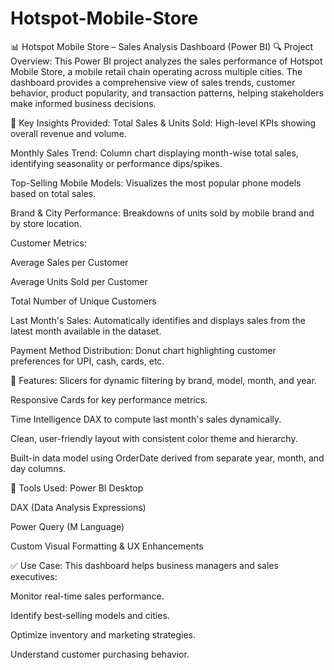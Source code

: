 # Hotspot-Mobile-Store

📊 Hotspot Mobile Store – Sales Analysis Dashboard (Power BI)
🔍 Project Overview:
This Power BI project analyzes the sales performance of Hotspot Mobile Store, a mobile retail chain operating across multiple cities. The dashboard provides a comprehensive view of sales trends, customer behavior, product popularity, and transaction patterns, helping stakeholders make informed business decisions.


📁 Key Insights Provided:
Total Sales & Units Sold: High-level KPIs showing overall revenue and volume.

Monthly Sales Trend: Column chart displaying month-wise total sales, identifying seasonality or performance dips/spikes.

Top-Selling Mobile Models: Visualizes the most popular phone models based on total sales.

Brand & City Performance: Breakdowns of units sold by mobile brand and by store location.

Customer Metrics:

Average Sales per Customer

Average Units Sold per Customer

Total Number of Unique Customers

Last Month's Sales: Automatically identifies and displays sales from the latest month available in the dataset.

Payment Method Distribution: Donut chart highlighting customer preferences for UPI, cash, cards, etc.


📌 Features:
Slicers for dynamic filtering by brand, model, month, and year.

Responsive Cards for key performance metrics.

Time Intelligence DAX to compute last month's sales dynamically.

Clean, user-friendly layout with consistent color theme and hierarchy.

Built-in data model using OrderDate derived from separate year, month, and day columns.


📂 Tools Used:
Power BI Desktop

DAX (Data Analysis Expressions)

Power Query (M Language)

Custom Visual Formatting & UX Enhancements


✅ Use Case:
This dashboard helps business managers and sales executives:

Monitor real-time sales performance.

Identify best-selling models and cities.

Optimize inventory and marketing strategies.

Understand customer purchasing behavior.
